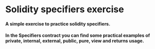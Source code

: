 # Solidity specifiers exercise

#### A simple exercise to practice solidity specifiers.
#### In the Specifiers contract you can find some practical examples of private, internal, external, public, pure, view and returns usage.
